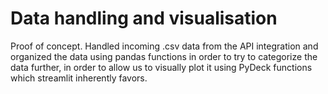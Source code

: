 
# Data handling and visualisation

Proof of concept. Handled incoming .csv data from the API integration and organized the data using pandas functions in order to try to categorize the data further, in order to allow us to visually plot it using PyDeck functions which streamlit inherently favors.

